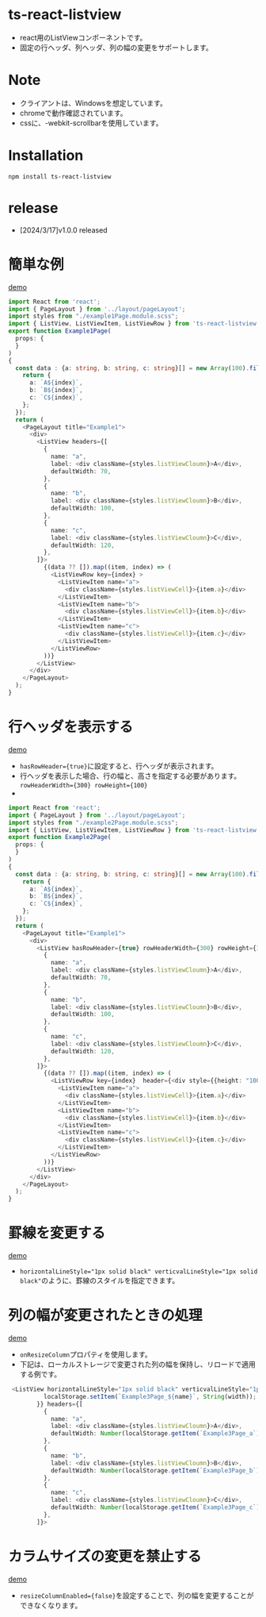 # ts-react-listview
* react用のListViewコンポーネントです。
* 固定の行ヘッダ、列ヘッダ、列の幅の変更をサポートします。


# Note
* クライアントは、Windowsを想定しています。
* chromeで動作確認されています。
* cssに、-webkit-scrollbarを使用しています。
# Installation
```shell
npm install ts-react-listview
```

# release
* [2024/3/17]v1.0.0 released 

# 簡単な例
<a href="https://app.archive-gp.com/ts-react-listview/example1">demo</a>

``` typescript
import React from 'react';
import { PageLayout } from '../layout/pageLayout';
import styles from "./example1Page.module.scss";
import { ListView, ListViewItem, ListViewRow } from 'ts-react-listview';
export function Example1Page(
  props: {
  }
) 
{
  const data : {a: string, b: string, c: string}[] = new Array(100).fill(1).map((item, index) => {
    return {
      a: `A${index}`,
      b: `B${index}`,
      c: `C${index}`,
    };
  });
  return (
    <PageLayout title="Example1">
      <div>
        <ListView headers={[
          {
            name: "a",
            label: <div className={styles.listViewCloumn}>A</div>,
            defaultWidth: 70,
          },
          {
            name: "b",
            label: <div className={styles.listViewCloumn}>B</div>,
            defaultWidth: 100,
          },
          {
            name: "c",
            label: <div className={styles.listViewCloumn}>C</div>,
            defaultWidth: 120,
          },
        ]}>
          {(data ?? []).map((item, index) => (
            <ListViewRow key={index} >
              <ListViewItem name="a">
                <div className={styles.listViewCell}>{item.a}</div>
              </ListViewItem>
              <ListViewItem name="b">
                <div className={styles.listViewCell}>{item.b}</div>
              </ListViewItem>
              <ListViewItem name="c">
                <div className={styles.listViewCell}>{item.c}</div>
              </ListViewItem>
            </ListViewRow>
          ))}
        </ListView>
      </div>
    </PageLayout>
  );
}
```

# 行ヘッダを表示する
<a href="https://app.archive-gp.com/ts-react-listview/example2">demo</a>
* ```hasRowHeader={true}```に設定すると、行ヘッダが表示されます。
* 行ヘッダを表示した場合、行の幅と、高さを指定する必要があります。```rowHeaderWidth={300} rowHeight={100} ```
* 
``` typescript
import React from 'react';
import { PageLayout } from '../layout/pageLayout';
import styles from "./example2Page.module.scss";
import { ListView, ListViewItem, ListViewRow } from 'ts-react-listview';
export function Example2Page(
  props: {
  }
) 
{
  const data : {a: string, b: string, c: string}[] = new Array(100).fill(1).map((item, index) => {
    return {
      a: `A${index}`,
      b: `B${index}`,
      c: `C${index}`,
    };
  });
  return (
    <PageLayout title="Example1">
      <div>
        <ListView hasRowHeader={true} rowHeaderWidth={300} rowHeight={100}headers={[
          {
            name: "a",
            label: <div className={styles.listViewCloumn}>A</div>,
            defaultWidth: 70,
          },
          {
            name: "b",
            label: <div className={styles.listViewCloumn}>B</div>,
            defaultWidth: 100,
          },
          {
            name: "c",
            label: <div className={styles.listViewCloumn}>C</div>,
            defaultWidth: 120,
          },
        ]}>
          {(data ?? []).map((item, index) => (
            <ListViewRow key={index}  header={<div style={{height: "100%", display: "flex", justifyContent: "center", alignItems: "center"}}>{index}</div>} >
              <ListViewItem name="a">
                <div className={styles.listViewCell}>{item.a}</div>
              </ListViewItem>
              <ListViewItem name="b">
                <div className={styles.listViewCell}>{item.b}</div>
              </ListViewItem>
              <ListViewItem name="c">
                <div className={styles.listViewCell}>{item.c}</div>
              </ListViewItem>
            </ListViewRow>
          ))}
        </ListView>
      </div>
    </PageLayout>
  );
}
```

# 罫線を変更する
<a href="https://app.archive-gp.com/ts-react-listview/example3">demo</a>
* ```horizontalLineStyle="1px solid black" verticvalLineStyle="1px solid black"```のように、罫線のスタイルを指定できます。

# 列の幅が変更されたときの処理
<a href="https://app.archive-gp.com/ts-react-listview/example3">demo</a>

* ```onResizeColumn```プロパティを使用します。
* 下記は、ローカルストレージで変更された列の幅を保持し、リロードで適用する例です。
```typescript
 <ListView horizontalLineStyle="1px solid black" verticvalLineStyle="1px solid black" onResizeColumn={(name, width) => {
          localStorage.setItem(`Example3Page_${name}`, String(width));
        }} headers={[
          {
            name: "a",
            label: <div className={styles.listViewCloumn}>A</div>,
            defaultWidth: Number(localStorage.getItem(`Example3Page_a`) ?? 100),
          },
          {
            name: "b",
            label: <div className={styles.listViewCloumn}>B</div>,
            defaultWidth: Number(localStorage.getItem(`Example3Page_b`) ?? 100),
          },
          {
            name: "c",
            label: <div className={styles.listViewCloumn}>C</div>,
            defaultWidth: Number(localStorage.getItem(`Example3Page_c`) ?? 100),
          },
        ]}>
```
# カラムサイズの変更を禁止する
<a href="https://app.archive-gp.com/ts-react-listview/example4">demo</a>
* ```resizeColumnEnabled={false}```を設定することで、列の幅を変更することができなくなります。